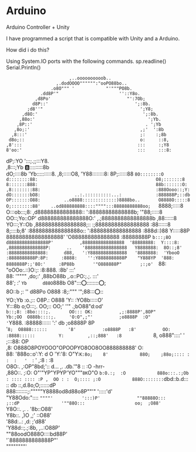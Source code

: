 # Arduino

Arduino Controller + Unity 

I have programmed a script that is compatible with Unity and a Arduino.

How did i do this? 

Using System.IO ports with the following commands. 
  sp.readline()
  Serial.PrintIn()



                            ,..oooooooooob..                         
                       ,.dodOOOO"""""":"ooPO88bo..                     
                     .o8O""" '            "'"""PO8b.                   
                 .dd8P'"                       ''::Y8o.               
               ,d8Po'                             "':7Ob;             
              d8P::'                                 ';:8b.           
            ;d8''"                                     ';Y8;           
          ,d8O:'                                        ';:8b.         
         ,88o:'                                           ';Yb.       
        ,8P::'                                           . ';Yb       
       ,8o;:'                                          ,;'  ':8b       
      ,8:::'                                           ;:    :;8b     
     d8o;::                                            o:     ::8,     
    ,8':::                                            :::     :;Y8     
    8'oo:'                                            :::     :::8:   
   dP;:YO                                             ':::;.;;:::Y8.   
  ,8:::;Yb                                            :b::::::::::8b   
  dO;::::8b                                           'Yb::::::::::8. 
 ,8;:::::O8,                                           'Y88::::::::8: 
 8P;::::::88                                             `8O::::::::O 
 d::::::::88:                                             O8;:::::::8 
 8:::::::888:                                             88b:::::::O: 
,8::::::::88:                                            :888Oooo::;Y: 
dO:::::::bO8:             ..:.::::::::::...:             :888888P;::db 
OP:::::::O88:         ..o8888:::::::::::::)8888bo..       O8888O:::::8 
O;::::::::88'    ..od888888888::::"""":::88888888888oo;   `8888;:::::8 
O:::ob:::;8:  ,d88888888888888::       ':88888888888888b;  '"88;:::::8 
OO::;Yo::OP' d888888888888888O:'      ,.;8888888888888888b  ,88::::::8 
YO:::;Y::Ob ,8888888888888888;::       :;88888888888888888  :88::::::8 
 8;::::b;8' :8888888888888888o::        ':8888888888888888  :888d::)88 
 Y:::::88P   888888888888888888'         'O888888888888888  :88888888P 
 `b:::;8O    d888888888888888P'          ,8888888888888888  '88888888: 
  Y::::8:   ,88888888888888P:      ..    '8888888888888888   Y8888888: 
  8O::;8'   :88888888888888:      d88,   ':Y88888888888888   '8888888: 
  'YbooO    :8888888888P:8P:     :8888:    '':Y8888888888P    "Y888YP 
   '888:     8888888P:;'8O:'     :8P88b       '"O888888P"       ;:;o' 
    `88:     "oOOo:.::)O:;:      :8:888.        :8b'            :::'   
     88:      '"""" ,do;:'      ,88bO88b     ,.o::PO:;.;.      :::'   
     88';           :' `Yb      d88O`888b    O8"::::o::::::::::o:;     
     8O::b         ;:   ''     d88Po O888    :8;:""" '";88::::o:::     
     YO:;Yb    :o.;::          O8P.: O888     'Y::    :YO8b:::::O'     
      Y:::8b  o;O:::;.         OO;:: OO;'       ''"  .;bO88"d:od'     
      `b::;8: :8bo::::;.       OO::: OK:          ,;:8888P',8OP"       
       Yb:;OO  O888b::::;.     'O:O",;"'          ;o8888P  :O"         
       '`Y888. :88888::::::     ':' db           ;o8888P   8P         
          '`8;  O8888::::::        '8'          :o8888P   :8'         
            OO: :8888::::::         Y:         ,::;888'   :8           
            `8,  o888"::::'          '         ;:::88:    OP           
            ,8:   O888O8POYOOO"OPOOPYO8OO8OO888888888'    O:           
            88:   '888o::o':Y: d  O  'Y:'8: O"Y:`K:8o;    8'           
           88O;    ;88o;:::: : :  :   '  `:   '  ,:8 :   :8           
           O8O:.  ,:OP"8bd;':: d...      ,.  .db.'"8 ::  :O  -hrr-     
          ,88O::. ;:O: O"'"YP"YPYP'YO"""`8K`O"O `b:O.:;  :O           
          888o:::.:;Ob : :::: :::: :P ,  OO : :  O;:::: ;:O           
          888O::::::::`dbd::b.d::: :: db ::,d.8o;O;::::::dP           
           888::::::::;:"""""Y8888od8d88o8P""'"  ':::::'d'             
           "Y88Odo:"::::         `""""'           ':::)P'             
             ""88888O:::                          ;::dP               
                '""88O:::                   oo;  ;O88'                 
                   `Y8O::.  ,.      .      '8b::O88'                   
                     Y8b::. ,)O   ,;'        ::O88'                   
                      '88d:..:   ,d:        ;'d88'                     
                       'Y88d::;.;:8b,   ,..:O88P'                     
                         ""88oodO888O::::bd88P'                       
                           '`8888888888888P"'                         
                                 """"""""'
